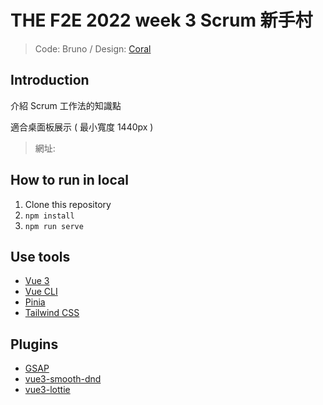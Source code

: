 # THE F2E 2022 week 3 Scrum 新手村

> Code: Bruno / Design: [Coral](https://coraltsai.com/)

## Introduction

介紹 Scrum 工作法的知識點

適合桌面板展示 ( 最小寬度 1440px )

> 網址:

## How to run in local

1. Clone this repository
2. `npm install`
3. `npm run serve`

## Use tools

- [Vue 3](https://vuejs.org/)
- [Vue CLI](https://cli.vuejs.org/)
- [Pinia](https://pinia.vuejs.org/)
- [Tailwind CSS](https://tailwindcss.com/)

## Plugins

- [GSAP](https://greensock.com/gsap/)
- [vue3-smooth-dnd](https://github.com/gilnd/vue3-smooth-dnd)
- [vue3-lottie](https://github.com/megasanjay/vue3-lottie)
